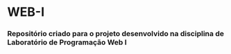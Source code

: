 # WEB-I

### Repositório criado para o projeto desenvolvido na disciplina de Laboratório de Programação Web I
